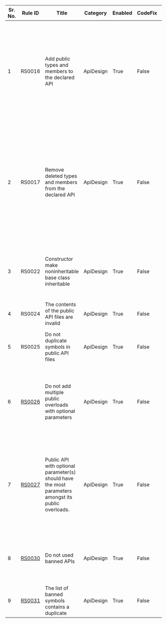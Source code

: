 
Sr. No. | Rule ID | Title | Category | Enabled | CodeFix | Description |
--------|---------|-------|----------|---------|---------|--------------------------------------------------------------------------------------------------------------|
1 | RS0016 | Add public types and members to the declared API | ApiDesign | True | False | All public types and members should be declared in PublicAPI.txt. This draws attention to API changes in the code reviews and source control history, and helps prevent breaking changes. |
2 | RS0017 | Remove deleted types and members from the declared API | ApiDesign | True | False | When removing a public type or member the corresponding entry in PublicAPI.txt should also be removed. This draws attention to API changes in the code reviews and source control history, and helps prevent breaking changes. |
3 | RS0022 | Constructor make noninheritable base class inheritable | ApiDesign | True | False | Constructor makes its noninheritable base class inheritable, thereby exposing its protected members. |
4 | RS0024 | The contents of the public API files are invalid | ApiDesign | True | False | The contents of the public API files are invalid: {0} |
5 | RS0025 | Do not duplicate symbols in public API files | ApiDesign | True | False | The symbol '{0}' appears more than once in the public API files. |
6 | [RS0026](https://github.com/dotnet/roslyn/blob/master/docs/Adding%20Optional%20Parameters%20in%20Public%20API.md) | Do not add multiple public overloads with optional parameters | ApiDesign | True | False | Symbol '{0}' violates the backcompat requirement: 'Do not add multiple overloads with optional parameters'. See '{1}' for details. |
7 | [RS0027](https://github.com/dotnet/roslyn/blob/master/docs/Adding%20Optional%20Parameters%20in%20Public%20API.md) | Public API with optional parameter(s) should have the most parameters amongst its public overloads. | ApiDesign | True | False | Symbol '{0}' violates the backcompat requirement: 'Public API with optional parameter(s) should have the most parameters amongst its public overloads'. See '{1}' for details. |
8 | [RS0030](https://github.com/dotnet/roslyn-analyzers/blob/master/src/Microsoft.CodeAnalysis.BannedApiAnalyzers/BannedApiAnalyzers.Help.md) | Do not used banned APIs | ApiDesign | True | False | The symbol has been marked as banned in this project, and an alternate should be used instead. |
9 | [RS0031](https://github.com/dotnet/roslyn-analyzers/blob/master/src/Microsoft.CodeAnalysis.BannedApiAnalyzers/BannedApiAnalyzers.Help.md) | The list of banned symbols contains a duplicate | ApiDesign | True | False | The list of banned symbols contains a duplicate. |
